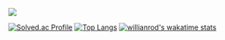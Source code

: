 <img src="https://img.shields.io/badge/Javascript-000000?style=flat-square&logo=Javascript&logoColor=white"/></a>

  
[![Solved.ac Profile](http://mazassumnida.wtf/api/v2/generate_badge?boj=zn2309)](https://solved.ac/zn2309/)
[![Top Langs](https://github-readme-stats.vercel.app/api/top-langs/?username=Jang-zn&layout=compact)](https://github.com/anuraghazra/github-readme-stats)
[![willianrod's wakatime stats](https://github-readme-stats.vercel.app/api/wakatime?username=jang-zn)](https://github.com/anuraghazra/github-readme-stats)

<!--
**Jang-zn/Jang-zn** is a ✨ _special_ ✨ repository because its `README.md` (this file) appears on your GitHub profile.

Here are some ideas to get you started:

- 🔭 I’m currently working on ...
- 🌱 I’m currently learning ...
- 👯 I’m looking to collaborate on ...
- 🤔 I’m looking for help with ...
- 💬 Ask me about ...
- 📫 How to reach me: ...
- 😄 Pronouns: ...
- ⚡ Fun fact: ...
-->
